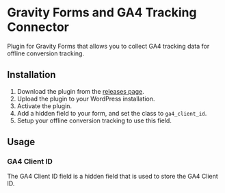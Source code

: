 # Gravity Forms and GA4 Tracking Connector

Plugin for Gravity Forms that allows you to collect GA4 tracking data for offline conversion tracking.

## Installation

1. Download the plugin from the [releases page](https://github.com/mathieson/threesides-ga4-gravityforms/releases).
2. Upload the plugin to your WordPress installation.
3. Activate the plugin.
4. Add a hidden field to your form, and set the class to `ga4_client_id`.
5. Setup your offline conversion tracking to use this field.

## Usage

### GA4 Client ID

The GA4 Client ID field is a hidden field that is used to store the GA4 Client ID.
